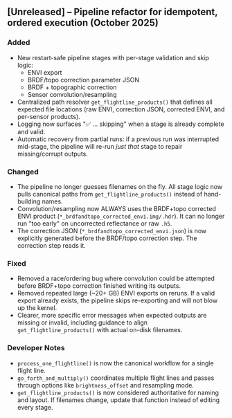 ## [Unreleased] – Pipeline refactor for idempotent, ordered execution (October 2025)

### Added
- New restart-safe pipeline stages with per-stage validation and skip logic:
  - ENVI export
  - BRDF/topo correction parameter JSON
  - BRDF + topographic correction
  - Sensor convolution/resampling
- Centralized path resolver `get_flightline_products()` that defines all expected file locations
  (raw ENVI, correction JSON, corrected ENVI, and per-sensor products).
- Logging now surfaces "✅ ... skipping" when a stage is already complete and valid.
- Automatic recovery from partial runs: if a previous run was interrupted mid-stage,
  the pipeline will re-run *just that* stage to repair missing/corrupt outputs.

### Changed
- The pipeline no longer guesses filenames on the fly. All stage logic now pulls canonical
  paths from `get_flightline_products()` instead of hand-building names.
- Convolution/resampling now ALWAYS uses the BRDF+topo corrected ENVI product
  (`*_brdfandtopo_corrected_envi.img/.hdr`). It can no longer run "too early"
  on uncorrected reflectance or raw `.h5`.
- The correction JSON (`*_brdfandtopo_corrected_envi.json`) is now explicitly
  generated before the BRDF/topo correction step. The correction step reads it.

### Fixed
- Removed a race/ordering bug where convolution could be attempted before BRDF+topo
  correction finished writing its outputs.
- Removed repeated large (~20+ GB) ENVI exports on reruns. If a valid export already
  exists, the pipeline skips re-exporting and will not blow up the kernel.
- Clearer, more specific error messages when expected outputs are missing or invalid,
  including guidance to align `get_flightline_products()` with actual on-disk filenames.

### Developer Notes
- `process_one_flightline()` is now the canonical workflow for a single flight line.
- `go_forth_and_multiply()` coordinates multiple flight lines and passes through
  options like `brightness_offset` and resampling mode.
- `get_flightline_products()` is now considered authoritative for naming and layout.
  If filenames change, update that function instead of editing every stage.
